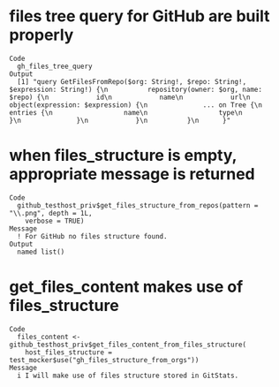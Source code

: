 # files tree query for GitHub are built properly

    Code
      gh_files_tree_query
    Output
      [1] "query GetFilesFromRepo($org: String!, $repo: String!, $expression: String!) {\n          repository(owner: $org, name: $repo) {\n            id\n            name\n            url\n            object(expression: $expression) {\n              ... on Tree {\n                entries {\n                  name\n                  type\n                }\n              }\n            }\n          }\n      }"

# when files_structure is empty, appropriate message is returned

    Code
      github_testhost_priv$get_files_structure_from_repos(pattern = "\\.png", depth = 1L,
        verbose = TRUE)
    Message
      ! For GitHub no files structure found.
    Output
      named list()

# get_files_content makes use of files_structure

    Code
      files_content <- github_testhost_priv$get_files_content_from_files_structure(
        host_files_structure = test_mocker$use("gh_files_structure_from_orgs"))
    Message
      i I will make use of files structure stored in GitStats.

